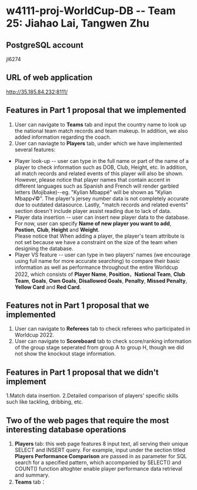 # w4111-proj-WorldCup-DB -- Team 25: Jiahao Lai, Tangwen Zhu
##  PostgreSQL account
jl6274
## URL of web application
http://35.185.84.232:8111/
## Features in Part 1 proposal that we implemented
1. User can navigate to **Teams** tab and input the country name to look up the national team match records and team makeup. In addition, we also added information regarding the coach.
2. User can naviagte to **Players** tab, under which we have implemented several features:<br>
* Player look-up -- user can type in the full name or part of the name of a player to check information such as DOB, Club, Height, etc. 
In addition, all match records and related events of this player will also be shown. <br> However, please notice that player names that contain accent in different languages 
such as Spanish and French will render garbled letters (Mojibake)--eg. "Kylian Mbappé" will be shown as "Kylian Mbapp√©". The player's jersey number data is not completely 
accurate due to outdated datasource. Lastly, "match records and related events" section doesn't include player assist reading due to lack of data.
* Player data insertion -- user can insert new player data to the database. For now, user can specify 
**Name of new player you want to add**, **Postion**, **Club**, **Height** and **Weight**. <br>
Please notice that When adding a player, the player's team attribute is not set because we have a constraint on the size of the team when designing the database.
* Player VS feature -- user can type in two players' names (we encourage using full name for 
more accurate searching) to compare their basic information as well as performance throughout the entire Worldcup 
2022, which consists of **Player Name**, **Position**，**National Team**, **Club Team**, **Goals**, **Own Goals**,
**Disallowed Goals**, **Penalty**, **Missed Penalty**, **Yellow Card** and **Red Card**.
## Features not in Part 1 proposal that we implemented
1. User can navigate to **Referees** tab to check referees who participated in Worldcup 2022.
2. User can navigate to **Scoreboard** tab to check score/ranking information of the group stage seperated from group A to group 
H, though we did not show the knockout stage information.

## Features in Part 1 proposal that we didn't implement
1.Match data insertion.
2.Detailed comparison of players' specific skills such like tackling, dribbing, etc.

## Two of the web pages that require the most interesting database operations
1. **Players** tab: this web page features 8 input text, all serving their unique SELECT and INSERT query. For example, input under the section titled 
**Players Performance Comparison** are passed in as parameter for SQL search for a specified pattern, which accompanied by SELECT() and COUNT() function altoghter enable
player performance data retrieval and summary.
2. **Teams** tab：
